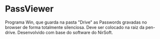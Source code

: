 # PassViewer
Programa Win, que guarda na pasta "Drive" as Passwords gravadas no browser de forma totalmente silenciosa. Deve ser colocado na raiz da pen-drive. Desenvolvido com base do software do NirSoft.
